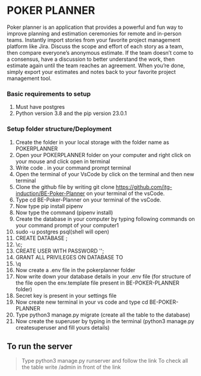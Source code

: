 # POKER PLANNER

Poker planner is an application that provides a powerful and fun way to improve planning and estimation ceremonies for remote and in-person teams. Instantly import stories from your favorite project management platform like Jira. Discuss the scope and effort of each story as a team, then compare everyone’s anonymous estimate. If the team doesn’t come to a consensus, have a discussion to better understand the work, then estimate again until the team reaches an agreement. When you’re done, simply export your estimates and notes back to your favorite project management tool.

### Basic requirements to setup
1. Must have postgres
2. Python version 3.8 and the pip version 23.0.1

### Setup folder structure/Deployment
1. Create the folder in your local storage with the folder name as POKERPLANNER
2. Open your POKERPLANNER folder on your computer and right click on your mouse and click open in terminal
3. Write code . in your command prompt terminal
4. Open the terminal of your VsCode by click on the terminal and then new terminal
5. Clone the github file by writing  git clone https://github.com/jtg-induction/BE-Poker-Planner on your terminal of the vsCode.
6. Type cd BE-Poker-Planner on your terminal of the vsCode.
7. Now type pip install pipenv
8. Now type the command (pipenv install)
9. Create the database in your computer by typing following commands on your command prompt of your computer1
10. sudo -u postgres psql(shell will open)
11. CREATE DATABASE <your databse name>;
12. \c<your database name>;
13. CREATE USER <username> WITH PASSWORD '<your password>';
14. GRANT ALL PRIVILEGES ON DATABASE <your database name> TO <your database username>
15. \q
16. Now create a .env file in the pokerplanner folder
17. Now write down your database details in your .env file (for structure of the file open the env.template file present in BE-POKER-PLANNER folder)
18. Secret key is present in your settings file
19. Now create new terminal in your vs code and type cd BE-POKER-PLANNER
20. Type python3 manage.py migrate (create all the table to the database)
21. Now create the superuser by typing in the terminal (python3 manage.py createsuperuser and fill yours details)

## To run the server
> Type python3 manage.py runserver and follow the link
> To check all the table write /admin in front of the link
